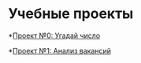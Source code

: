 # Учебные проекты

*[Проект №0: Угадай число](https://github.com/Nikoobraz/sf_project_1/tree/main/Project_0)

*[Проект №1: Анализ вакансий](https://github.com/Nikoobraz/sf_project_1/tree/main/Project_1)
